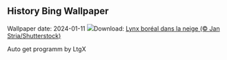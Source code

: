 ## History Bing Wallpaper
Wallpaper date: 2024-01-11
![](https://www.bing.com/th?id=OHR.LynxSnow_FR-FR2285365573_UHD.jpg&w=1000)Download: [Lynx boréal dans la neige (© Jan Stria/Shutterstock)](https://www.bing.com/th?id=OHR.LynxSnow_FR-FR2285365573_UHD.jpg)

Auto get programm by LtgX
